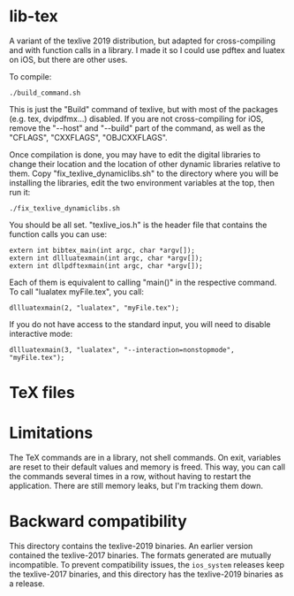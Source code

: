 # lib-tex

A variant of the texlive 2019 distribution, but adapted for cross-compiling and with function calls in a library. I made it so I could use pdftex and luatex on iOS, but there are other uses. 

To compile: 
```
./build_command.sh
```
This is just the "Build" command of texlive, but with most of the packages (e.g. tex, dvipdfmx...) disabled. If you are not cross-compiling for iOS, remove the "--host" and "--build" part of the command, as well as the "CFLAGS", "CXXFLAGS", "OBJCXXFLAGS". 

Once compilation is done, you may have to edit the digital libraries to change their location and the location of other dynamic libraries relative to them. Copy "fix_texlive_dynamiclibs.sh" to the directory where you will be installing the libraries, edit the two environment variables at the top, then run it:
```
./fix_texlive_dynamiclibs.sh
```

You should be all set. "texlive_ios.h" is the header file that contains the function calls you can use: 
```
extern int bibtex_main(int argc, char *argv[]);
extern int dllluatexmain(int argc, char *argv[]);
extern int dllpdftexmain(int argc, char *argv[]);
```

Each of them is equivalent to calling "main()" in the respective command. To call "lualatex myFile.tex", you call:
```
dllluatexmain(2, "lualatex", "myFile.tex");
```

If you do not have access to the standard input, you will need to disable interactive mode: 
```
dllluatexmain(3, "lualatex", "--interaction=nonstopmode", "myFile.tex");
```

# TeX files



# Limitations 

The TeX commands are in a library, not shell commands. On exit, variables are reset to their default values and memory is freed. This way, you can call the commands several times in a row, without having to restart the application. There are still memory leaks, but I'm tracking them down. 

# Backward compatibility

This directory contains the texlive-2019 binaries. An earlier version contained the texlive-2017 binaries. The formats generated are mutually incompatible. To prevent compatibility issues, the `ios_system` releases keep the texlive-2017 binaries, and this directory has the texlive-2019 binaries as a release. 

